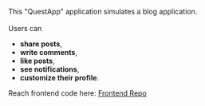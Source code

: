 This "QuestApp" application simulates a blog application. 
<br/><br/>Users can 
* **share posts**, 
* **write comments**, 
* **like posts**, 
* **see notifications**, 
* **customize their profile**.

Reach frontend code here: [Frontend Repo](https://github.com/halilerkan-cs/questapp-frontend)
